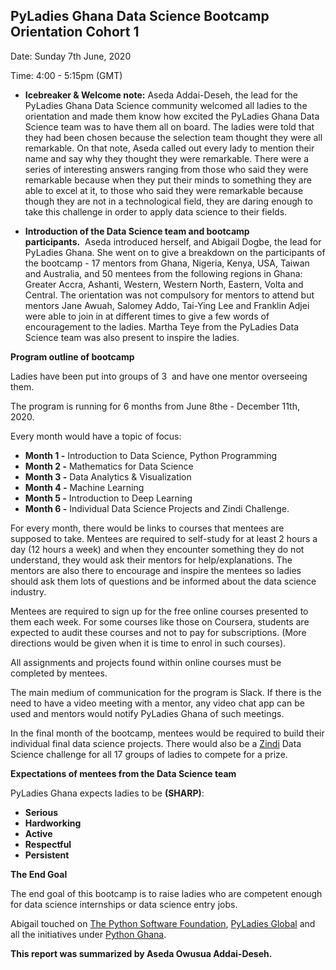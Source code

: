 ## PyLadies Ghana Data Science Bootcamp Orientation Cohort 1

Date: Sunday 7th June, 2020

Time: 4:00 - 5:15pm (GMT)

*   **Icebreaker & Welcome note:** Aseda Addai-Deseh, the lead for the PyLadies Ghana Data Science community welcomed all ladies to the orientation and made them know how excited the PyLadies Ghana Data Science team was to have them all on board. The ladies were told that they had been chosen because the selection team thought they were all remarkable. On that note, Aseda called out every lady to mention their name and say why they thought they were remarkable. There were a series of interesting answers ranging from those who said they were remarkable because when they put their minds to something they are able to excel at it, to those who said they were remarkable because though they are not in a technological field, they are daring enough to take this challenge in order to apply data science to their fields.

*   **Introduction of the Data Science team and bootcamp participants.**  Aseda introduced herself, and Abigail Dogbe, the lead for PyLadies Ghana. She went on to give a breakdown on the participants of the bootcamp - 17 mentors from Ghana, Nigeria, Kenya, USA, Taiwan and Australia, and 50 mentees from the following regions in Ghana: Greater Accra, Ashanti, Western, Western North, Eastern, Volta and Central. The orientation was not compulsory for mentors to attend but mentors Jane Awuah, Salomey Addo, Tai-Ying Lee and Franklin Adjei were able to join in at different times to give a few words of encouragement to the ladies. Martha Teye from the PyLadies Data Science team was also present to inspire the ladies.

**Program outline of bootcamp**

Ladies have been put into groups of 3  and have one mentor overseeing them.

The program is running for 6 months from June 8the - December 11th, 2020.

Every month would have a topic of focus:

*   **Month 1 -** Introduction to Data Science, Python Programming
*   **Month 2 -** Mathematics for Data Science
*   **Month 3 -** Data Analytics & Visualization
*   **Month 4 -** Machine Learning
*   **Month 5 -** Introduction to Deep Learning
*   **Month 6 -** Individual Data Science Projects and Zindi Challenge.

For every month, there would be links to courses that mentees are supposed to take. Mentees are required to self-study for at least 2 hours a day (12 hours a week) and when they encounter something they do not understand, they would ask their mentors for help/explanations. The mentors are also there to encourage and inspire the mentees so ladies should ask them lots of questions and be informed about the data science industry.

Mentees are required to sign up for the free online courses presented to them each week. For some courses like those on Coursera, students are expected to audit these courses and not to pay for subscriptions. (More directions would be given when it is time to enrol in such courses).

All assignments and projects found within online courses must be completed by mentees.

The main medium of communication for the program is Slack. If there is the need to have a video meeting with a mentor, any video chat app can be used and mentors would notify PyLadies Ghana of such meetings.

In the final month of the bootcamp, mentees would be required to build their individual final data science projects. There would also be a [Zindi](https://zindi.africa/) Data Science challenge for all 17 groups of ladies to compete for a prize.

**Expectations of mentees from the Data Science team**

PyLadies Ghana expects ladies to be **(SHARP)**:

*   **Serious**
*   **Hardworking**
*   **Active**
*   **Respectful**
*   **Persistent**

**The End Goal**

The end goal of this bootcamp is to raise ladies who are competent enough for data science internships or data science entry jobs.

Abigail touched on [The Python Software Foundation](https://www.python.org/), [PyLadies Global](https://www.pyladies.com/) and all the initiatives under [Python Ghana](../../../../home).

**This report was summarized by Aseda Owusua Addai-Deseh.**